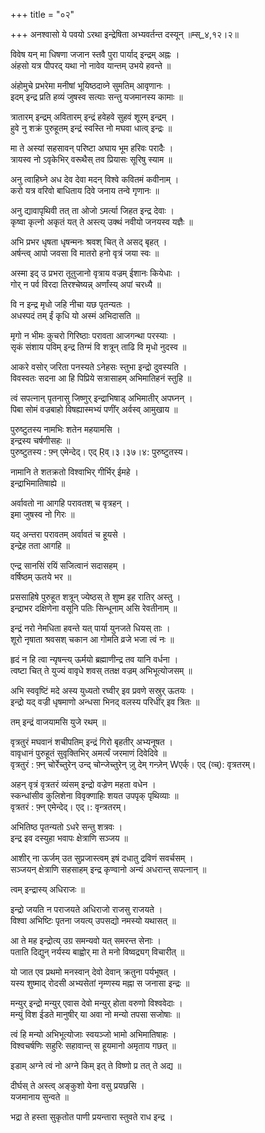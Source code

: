 +++
title = "०२"

+++
अनश्वासो ये पवयो ऽरथा इन्द्रेषिता अभ्यवर्तन्त दस्यून् ॥म्स्_४,१२।२॥  
    
विवेष यन् मा धिषणा जजान स्तवै पुरा पार्याद् इन्द्रम् अह्नः ।  
अंहसो यत्र पीपरद् यथा नो नावेव यान्तम् उभये हवन्ते ॥  
    
अंहोमुचे प्रभरेमा मनीषां भूयिष्ठदाव्ने सुमतिम् आवृणानः ।  
इदम् इन्द्र प्रति हव्यं जुषस्व सत्याः सन्तु यजमानस्य कामाः ॥  
    
त्रातारम् इन्द्रम् अवितारम् इन्द्रं हवेहवे सुहवं शूरम् इन्द्रम् ।  
हुवे नु शक्रं पुरुहूतम् इन्द्रं स्वस्ति नो मघवा धात्व् इन्द्रः ॥  
    
मा ते अस्यां सहसावन् परिष्टा अघाय भूम हरिवः परादैः ।  
त्रायस्व नो ऽवृकेभिर् वरूथैस् तव प्रियासः सूरिषु स्याम ॥  
    
अनु त्वाहिघ्ने अध देव देवा मदन् विश्वे कवितमं कवीनाम् ।  
करो यत्र वरिवो बाधिताय दिवे जनाय तन्वे गृणानः ॥  
    
अनु द्यावापृथिवी तत् ता ओजो ऽमर्त्या जिहत इन्द्र देवाः ।  
कृष्वा कृत्नो अकृतं यत् ते अस्त्य् उक्थं नवीयो जनयस्व यज्ञैः ॥  
    
अभि प्रभर धृषता धृषन्मनः श्रवश् चित् ते असद् बृहत् ।  
अर्षन्त्व् आपो जवसा वि मातरो हनो वृत्रं जया स्वः ॥  
    
अस्मा इद् उ प्रभरा तूतुजानो वृत्राय वज्रम् ईशानः कियेधाः ।  
गोर् न पर्व विरदा तिरश्चेष्यन्न् अर्णांस्य् अपां चरध्यै ॥  
    
वि न इन्द्र मृधो जहि नीचा यछ पृतन्यतः ।  
अधस्पदं तम् ईं कृधि यो अस्मं अभिदासति ॥  
    
मृगो न भीमः कुचरो गिरिष्ठाः परावता आजगन्था परस्याः ।  
सृकं संशाय पविम् इन्द्र तिग्मं वि शत्रून् ताढि वि मृधो नुदस्व ॥  
    
  
आकरे वसोर् जरिता पनस्यते ऽनेहसः स्तुभा इन्द्रो दुवस्यति ।  
विवस्वतः सदना आ हि पिप्रिये सत्रासाहम् अभिमातिहनं स्तुहि ॥  
    
त्वं सपत्नान् पृतनासु जिष्णुर् इन्द्राभिषाड् अभिमातीर् अपघ्नन् ।  
पिबा सोमं वज्रबाहो विषह्यास्मभ्यं पणींर् अर्वस्व् आमुखाय ॥  
    
पुरुष्टुतस्य नामभिः शतेन महयामसि ।  
इन्द्रस्य चर्षणीसहः ॥  
पुरुष्टुतस्य : फ़्न् एमेन्देद्। एद् Ṛव्।३।३७।४: पुरुष्टुतस्य।  
    
नामानि ते शतक्रतो विश्वाभिर् गीर्भिर् ईमहे ।  
इन्द्राभिमातिषाह्ये ॥  
    
अर्वावतो ना आगहि परावतश् च वृत्रहन् ।  
इमा जुषस्व नो गिरः ॥  
    
यद् अन्तरा परावतम् अर्वावतं च हूयसे ।  
इन्द्रेह तता आगहि ॥  
    
एन्द्र सानसिं रयिं सजित्वानं सदासहम् ।  
वर्षिष्ठम् ऊतये भर ॥  
    
प्रससाहिषे पुरुहूत शत्रून् ज्येष्ठस् ते शुष्म इह रातिर् अस्तु ।  
इन्द्राभर दक्षिणेना वसूनि पतिः सिन्धूनाम् असि रेवतीनाम् ॥  
    
इन्द्रं नरो नेमधिता हवन्ते यत् पार्या युनजते धियस् ताः ।  
शूरो नृषाता श्रवसश् चकान आ गोमति व्रजे भजा त्वं नः ॥  
    
हृदं न हि त्वा न्यृषन्त्य् ऊर्मयो ब्रह्माणीन्द्र तव यानि वर्धना ।  
त्वष्टा चित् ते युज्यं वावृधे शवस् ततक्ष वज्रम् अभिभूत्योजसम् ॥  
    
अभि स्ववृष्टिं मदे अस्य युध्यतो रघ्वीर् इव प्रवणे सस्रुर् ऊतयः ।  
इन्द्रो यद् वज्री धृषमाणो अन्धसा भिनद् वलस्य परिधींर् इव त्रितः ॥  
    
तम् इन्द्रं वाजयामसि युजे रथम् ॥  
    
वृत्रतुरं मघवानं शचीपतिम् इन्द्रं गिरो बृहतीर् अभ्यनूषत ।  
वावृधानं पुरुहूतं सुवृक्तिभिर् अमर्त्यं जरमाणं दिवेदिवे ॥  
वृत्रतुरं : फ़्न् चोर्रेच्तुरेन् उन्द् चोन्जेच्तुरेन् ज़ु देम् गन्ज़ेन् Wएर्क्। एद् (व्च्): वृत्रतरम्।  
    
अहन् वृत्रं वृत्रतरं व्यंसम् इन्द्रो वज्रेण महता वधेन ।  
स्कन्धांसीव कुलिशेना विवृक्णाहिः शयत उपपृक् पृथिव्याः ॥  
वृत्रतरं : फ़्न् एमेन्देद्। एद्।: वृन्त्रतरम्।  
    
अभितिष्ठ पृतन्यतो ऽधरे सन्तु शत्रवः ।  
इन्द्र इव दस्युहा भवापः क्षेत्राणि सञ्जय ॥  
    
आशीर् ना ऊर्जम् उत सुप्रजास्त्वम् इषं दधातु द्रविणं सवर्चसम् ।  
सञ्जयन् क्षेत्राणि सहसाहम् इन्द्र कृण्वानो अन्यं अधरान्त् सपत्नान् ॥  
    
त्वम् इन्द्रास्य् अधिराजः ॥  
    
इन्द्रो जयति न पराजयते अधिराजो राजसु राजयते ।  
विश्वा अभिष्टिः पृतना जयत्य् उपसद्यो नमस्यो यथासत् ॥  
    
आ ते मह इन्द्रोत्य् उग्र समन्यवो यत् समरन्त सेनाः ।  
पताति दिद्युन् नर्यस्य बाह्वोर् मा ते मनो विष्वद्र्यग् विचारीत् ॥  
    
यो जात एव प्रथमो मनस्वान् देवो देवान् क्रतुना पर्यभूषत् ।  
यस्य शुष्माद् रोदसी अभ्यसेतां नृम्णस्य मह्ना स जनासा इन्द्रः ॥  
    
मन्युर् इन्द्रो मन्युर् एवास देवो मन्युर् होता वरुणो विश्ववेदाः ।  
मन्युं विश ईडते मानुषीर् या अवा नो मन्यो तपसा सजोषाः ॥  
    
त्वं हि मन्यो अभिभूत्योजाः स्वयञ्जो भामो अभिमातिषाहः ।  
विश्वचर्षणिः सहुरिः सहावान्त् स हूयमानो अमृताय गछत् ॥  
    
इडाम् अग्ने त्वं नो अग्ने किम् इत् ते विष्णो प्र तत् ते अद्य ॥  
    
दीर्घस् ते अस्त्व् अङ्कुशो येना वसु प्रयछसि ।  
यजमानाय सुन्वते ॥  
    
भद्रा ते हस्ता सुकृतोत पाणी प्रयन्तारा स्तुवते राध इन्द्र ।  
